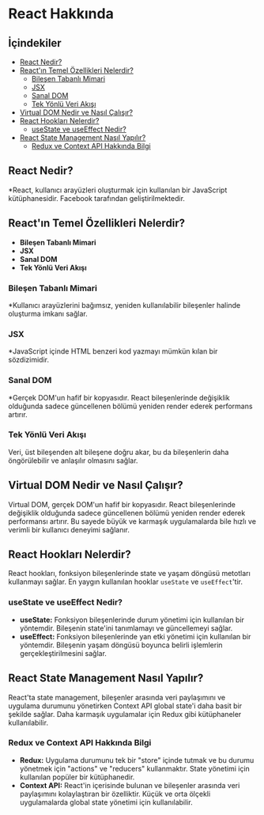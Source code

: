 # React Hakkında

## İçindekiler

- [React Nedir?](#react-nedir)
- [React'ın Temel Özellikleri Nelerdir?](#reactın-temel-özellikleri-nelerdir)
  - [Bileşen Tabanlı Mimari](#bileşen-tabanlı-mimari)
  - [JSX](#jsx)
  - [Sanal DOM](#sanal-dom)
  - [Tek Yönlü Veri Akışı](#tek-yönlü-veri-akışı)
- [Virtual DOM Nedir ve Nasıl Çalışır?](#virtual-dom-nedir-ve-nasıl-çalışır)
- [React Hookları Nelerdir?](#react-hookları-nelerdir)
  - [useState ve useEffect Nedir?](#usestate-ve-useeffect-nedir)
- [React State Management Nasıl Yapılır?](#react-state-management-nasıl-yapılır)
  - [Redux ve Context API Hakkında Bilgi](#redux-ve-context-api-hakkında-bilgi)

## React Nedir?

\*React, kullanıcı arayüzleri oluşturmak için kullanılan bir JavaScript kütüphanesidir. Facebook tarafından geliştirilmektedir.

## React'ın Temel Özellikleri Nelerdir?

- **Bileşen Tabanlı Mimari**
- **JSX**
- **Sanal DOM**
- **Tek Yönlü Veri Akışı**

### Bileşen Tabanlı Mimari

\*Kullanıcı arayüzlerini bağımsız, yeniden kullanılabilir bileşenler halinde oluşturma imkanı sağlar.

### JSX

\*JavaScript içinde HTML benzeri kod yazmayı mümkün kılan bir sözdizimidir.

### Sanal DOM

\*Gerçek DOM'un hafif bir kopyasıdır. React bileşenlerinde değişiklik olduğunda sadece güncellenen bölümü yeniden render ederek performans artırır.

### Tek Yönlü Veri Akışı

Veri, üst bileşenden alt bileşene doğru akar, bu da bileşenlerin daha öngörülebilir ve anlaşılır olmasını sağlar.

## Virtual DOM Nedir ve Nasıl Çalışır?

Virtual DOM, gerçek DOM'un hafif bir kopyasıdır. React bileşenlerinde değişiklik olduğunda sadece güncellenen bölümü yeniden render ederek performansı artırır. Bu sayede büyük ve karmaşık uygulamalarda bile hızlı ve verimli bir kullanıcı deneyimi sağlanır.

## React Hookları Nelerdir?

React hookları, fonksiyon bileşenlerinde state ve yaşam döngüsü metotları kullanmayı sağlar. En yaygın kullanılan hooklar `useState` ve `useEffect`'tir.

### useState ve useEffect Nedir?

- **useState:** Fonksiyon bileşenlerinde durum yönetimi için kullanılan bir yöntemdir. Bileşenin state'ini tanımlamayı ve güncellemeyi sağlar.
- **useEffect:** Fonksiyon bileşenlerinde yan etki yönetimi için kullanılan bir yöntemdir. Bileşenin yaşam döngüsü boyunca belirli işlemlerin gerçekleştirilmesini sağlar.

## React State Management Nasıl Yapılır?

React'ta state management, bileşenler arasında veri paylaşımını ve uygulama durumunu yönetirken Context API global state'i daha basit bir şekilde sağlar. Daha karmaşık uygulamalar için Redux gibi kütüphaneler kullanılabilir.

### Redux ve Context API Hakkında Bilgi

- **Redux:** Uygulama durumunu tek bir "store" içinde tutmak ve bu durumu yönetmek için "actions" ve "reducers" kullanmaktır. State yönetimi için kullanılan popüler bir kütüphanedir.
- **Context API:** React'in içerisinde bulunan ve bileşenler arasında veri paylaşımını kolaylaştıran bir özelliktir. Küçük ve orta ölçekli uygulamalarda global state yönetimi için kullanılabilir.
